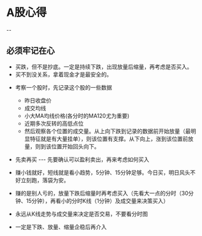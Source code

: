 # A股心得
--
## 必须牢记在心
* 买跌，但不是抄底。一定是持续下跌，出现放量后缩量，再考虑是否买入。
* 买不到没关系，拿着现金才是最安全的。

  
- 考察一个股时，先记录这个股的一些数据
  - 昨日收盘价
  - 成交均线
  - 小大MA均线价格(各分时的MA120尤为重要)
  - 近期多次反转的高低点位
  - 然后观察各个位置的成交量。从上向下跌到记录的数据前开始放量（最明显特征就是有大量挂单），则该位置有支撑。从下向上，涨到该位置前放量，则到该位置开始回头向下。
- 先卖再买 --- 先要确认可以盈利卖出，再来考虑如何买入
- 赚小钱就好，短线就是看小趋势，5分钟、15分钟足够。今日买，明日风头不好立刻跑，落袋为安。
- 赚的是别人亏的，放量下跌后缩量时再考虑买入（先看大一点的分时（30分钟、15分钟），再看小的分时K线（1分钟）及成交量来决策买入）
- 永远从K线走势与成交量来决定是否交易，不要看分时图

- 一定是下跌、放量、缩量企稳后再介入

